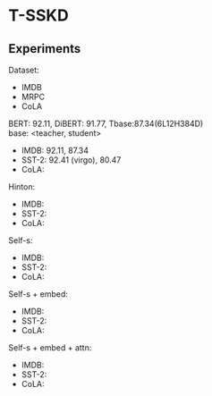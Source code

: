 # T-SSKD

## Experiments
Dataset:
- IMDB 
- MRPC
- CoLA

BERT: 92.11, DiBERT: 91.77, Tbase:87.34(6L12H384D) <br>
base: 
<teacher, student>
- IMDB: 92.11, 87.34
- SST-2: 92.41 (virgo), 80.47
- CoLA: 

Hinton:
- IMDB: 
- SST-2:
- CoLA:

Self-s:
- IMDB: 
- SST-2:
- CoLA:

Self-s + embed:
- IMDB:
- SST-2:
- CoLA:

Self-s + embed + attn:
- IMDB:
- SST-2:
- CoLA:
